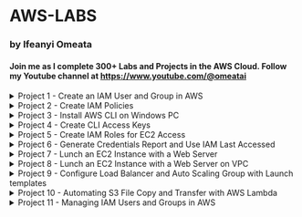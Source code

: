 # AWS-LABS
### by Ifeanyi Omeata

#### Join me as I complete 300+ Labs and Projects in the AWS Cloud. Follow my Youtube channel at https://www.youtube.com/@omeatai

<details>
  <summary>Project 1 - Create an IAM User and Group in AWS</summary>

  ###

  <a href="https://youtu.be/svUj_aHjNVk" target="_blank"><img src="https://github.com/user-attachments/assets/d0953b7c-1ff4-4445-bc63-f7f014832cf7" width="720" height="400" /></a>

  ### 1. Open IAM Console
  - [ ] **Go to the AWS Management Console.**
  - [ ] **Enter "IAM" in the search bar and go to the IAM console.**
  - [ ] **Notice the IAM service is global and doesn't require region selection.**

  ### 2. Viewing Current Users
  - [ ] **On the left-hand side, click on "Users" to view the current user list.**

  ### 3. Create a New IAM User and Set Password
  - [ ] **Click on "Create user."**
  - [ ] **Enter a username (e.g., admin).**
  - [ ] **Select "Provide user access to the AWS Management Console."**
  - [ ] **Choose "I want to Create an IAM user" option.**
  - [ ] **Choose "Custom password" and enter your password.**
  - [ ] **Uncheck "Users must create a new password at next sign-in.”**
  - [ ] **Click "Next".**

  ### 4. Create a User Group and Assign Permissions
  - [ ] **Choose "Add user to group."**
  - [ ] **Click "Create group."**
  - [ ] **Name the group (e.g., administration).**
  - [ ] **Attach "AdministratorAccess" policy to the group.**
  - [ ] **Click "Create user group".**
  - [ ] **Add the user to the newly created admin group by selecting the group.**
  - [ ] **Click "Next".**

  ### 5. Review and Create User
  - [ ] **Review the settings: username, permissions, groups, etc.**
  - [ ] **Optionally, add tags (e.g., department: engineering).**
  - [ ] **Click "Create user."**

  ### 6. Verify User and Group Setup
  - [ ] **Optionally, download the CSV file for sign-in credentials.**
  - [ ] **View the user list to ensure the user is created.**
  - [ ] **Verify the user belongs to the "administration" group.**
  - [ ] **Check the "administration" group to confirm "AdministratorAccess" policy is attached.**

  ### 7. Create an Account Alias (Optional)
  - [ ] **Go to your AWS IAM Dashboard.**
  - [ ] **Create an account alias (e.g., aws-adminaccess-v2).**

  ### 8. Sign in with IAM User
  - [ ] **Open a new private browser window.**
  - [ ] **Use the IAM sign-in URL.**
  - [ ] **Enter account alias or account ID, and IAM username (e.g., admin).**
  - [ ] **Enter the IAM user password to log in.**
  - [ ] **Check the top right to ensure you're signed in as the IAM user.**

</details>

<details>
  <summary>Project 2 - Create IAM Policies</summary>

  ###

  <a href="https://youtu.be/SJsFRshZMo0" target="_blank"><img src="https://github.com/user-attachments/assets/1d9813f0-3779-4fb3-bde0-5d769a454c5b" width="720" height="400" /></a>
 
  ### 1. Inspect IAM Policies and Explore Read-Only Policy
  - [ ] **On the left-hand side, click "Policies."**
  - [ ] **Look at the "AdministratorAccess" policy details.**
  - [ ] **Review the summary and JSON format of the policy.**
  - [ ] **Look at the "IAMReadOnlyAccess" policy details.**
  - [ ] **Inspect the API calls allowed and view the JSON representation.**

  ### 2. Create a Custom Policy
  - [ ] **Click "Create policy."**
  - [ ] **Use the "Visual editor" or “JSON” to select actions like "ListUsers" and "GetUser."**
  - [ ] **Authorize on "All resources."**
  - [ ] **Name the policy (e.g., MyNewIAMPermissions) and create it.**
  - [ ] **Inspect the JSON document of the newly created policy.**

</details>

<details>
  <summary>Project 3 - Install AWS CLI on Windows PC</summary>

  ###

  <a href="https://youtu.be/h5HW1z7BS9M" target="_blank"><img src="https://github.com/user-attachments/assets/e89b6c6f-a2c1-4988-b50b-7e0e5eba1883" width="720" height="400" /></a>

  ### 1. Search for AWS CLI Installation
  - [ ] **Open a web browser.**
  - [ ] **Search for "aws CLI install windows" using a search engine like Google.**

  ### 2. Download and Run AWS CLI Version 2 Installer
  - [ ] **Find the official AWS CLI Version 2 download link for Windows.**
  - [ ] **Scroll to the "AWS CLI install and update instructions" section.**
  - [ ] **Select the drop-down for Windows option.**
  - [ ] **Click the link to download the MSI installer for AWS CLI Version 2.**
  - [ ] **Locate the downloaded MSI installer file.**
  - [ ] **Double-click the file to run the installer.**
  - [ ] **Click "Next" to proceed with the installation.**
  - [ ] **Accept the license agreement terms.**
  - [ ] **Click "Next" and then click "Install."**
  - [ ] **Allow any necessary permissions for the installer to proceed.**
  - [ ] **Wait for the installation to finish.**
  - [ ] **Click "Finish" to complete the setup.**

  ### 3. Verify AWS CLI Installation
  - [ ] **Open "Command Prompt" on Windows.**
  - [ ] **Type `aws --version` and press Enter.**
  - [ ] **Check for output that starts with "aws-cli/2" followed by the Python version and Windows details.**
  - [ ] **Confirm that AWS CLI version 2 is installed and working correctly.**

</details>

<details>
  <summary>Project 4 - Create CLI Access Keys</summary>

  ###

  <a href="https://youtu.be/YFVP_o9Z_1k" target="_blank"><img src="https://github.com/user-attachments/assets/a3a7667a-22db-4c9a-b64e-9f5f850e24e5" width="720" height="400" /></a>

  ### 1. Navigate to Security Credentials
  - [ ] **Open the IAM Console.**
  - [ ] **Click on your username (e.g., admin).**
  - [ ] **Go to the "Security credentials" section.**
  - [ ] **Scroll down to the "Access keys" section.**
  - [ ] **Click "Create access key."**

  ### 2. Create an Access Key
  - [ ] **Choose the purpose for the access key, such as CLI.**
  - [ ] **Acknowledge AWS's recommendations regarding alternative methods.**
  - [ ] **Check "I understand the above recommendation" to proceed.**
  - [ ] **Generate the access key and secret access key.**
  - [ ] **Save the access key and secret access key immediately as this is the only time they will be visible.**

  ### 3. Configure AWS CLI
  - [ ] **Open Command Prompt on Windows.**
  - [ ] **Run the command `aws configure`.**
  - [ ] **Enter the access key ID when prompted.**
  - [ ] **Enter the secret access key when prompted.**
  - [ ] **Set the default region (e.g., us-east-2).**
  - [ ] **Set the default output format (press Enter to skip or choose format).**

  ### 4. Verify AWS CLI Configuration
  - [ ] **Execute a test command like `aws iam list-users`.**
  - [ ] **Confirm the output matches your IAM console, showing user details.**

  ### 5. Modify User Permissions
  - [ ] **Use your root account to remove the user (e.g., admin) from the "administration" group.**
  - [ ] **Verify the user now has no permissions.**

  ### 6. Test Permissions with CLI
  - [ ] **Run `aws iam list-users` in CLI.**
  - [ ] **Confirm that no response is returned due to lack of permissions.**

  ### 7. Re-add User to Administration Group
  - [ ] **Go back to "User groups."**
  - [ ] **Add the user (e.g., admin) back into the "admin" group to restore permissions.**
  - [ ] **Verify that the user permissions have been successfully restored.**

</details>

<details>
  <summary>Project 5 - Create IAM Roles for EC2 Access</summary>

  ###

  <a href="https://youtu.be/Ek2348dchLI" target="_blank"><img src="https://github.com/user-attachments/assets/5ccf2c8a-ccb7-4013-8852-bf981045da49" width="720" height="400" /></a>
 
  ### 1. Open the Roles Section
  - [ ] Navigate to the IAM Console.
  - [ ] On the left-hand side, click on "Roles."
  - [ ] Observe any pre-existing roles in your account.

  ### 2. Create and Choose a New Role
  - [ ] Click on "Create role."
  - [ ] Select "AWS service" as the trust entity type.
  - [ ] Choose the service for this role, such as EC2.
  - [ ] Identify the use case for the selected service, e.g., "EC2."

  ### 3. Attach Permissions Policy and Role Name
  - [ ] Attach a permissions policy to the role.
  - [ ] Select "IAMReadOnlyAccess" to allow EC2 instances to read from IAM.
  - [ ] Review the selected permissions for the role.
  - [ ] Enter a role name, e.g., "DemoRoleForEC2."
  - [ ] Confirm the trusted entity is EC2, indicating that EC2 instances can assume this role.

  ### 4. Create the Role
  - [ ] Verify all settings and click "Create role."
  - [ ] Ensure the newly created role appears in the role list.
  - [ ] Check role details to confirm correct permissions are attached.

</details>

<details>
  <summary>Project 6 - Generate Credentials Report and Use IAM Last Accessed</summary>

  ###

  <a href="https://youtu.be/T0fCqBq8QOI" target="_blank"><img src="https://github.com/user-attachments/assets/b6007b82-fcd1-49f0-ac0e-7a7c27af9025" width="720" height="400" /></a>

  ### 1. Generate a Credentials Report
  - [ ] Navigate to the **IAM Console**.
  - [ ] On the left-hand menu, click on **"Credential report"**.
  - [ ] Click **"Download credential report"** to generate a CSV file.
  - [ ] Open the downloaded CSV file.

  ### 2. Open and Review CSV file  
  - [ ] Review the following details for user accounts:
    - User creation date.
    - Password status (enabled or not).
    - Last password usage and change dates.
    - MFA (Multi-Factor Authentication) status.
    - Access keys status (created, rotated, last used).
    - Password rotation policy (if enabled).
  - [ ] Use the report to identify security concerns, such as:
    - Users who haven’t changed their passwords recently.
    - Accounts without MFA enabled.
    - Unused or outdated access keys.
  - [ ] Use the **Credentials Report** for periodic security audits.

  ### 3. Access IAM Last Accessed
  - [ ] Go back to the **IAM Console** and select a specific user (e.g., "ifeanyi").
  - [ ] On the user’s detail page, click on **"Last Accessed"** on the right-hand side.
  - [ ] Check the list of AWS services accessed by the user, including:
    - Services that were accessed and the last access date.
    - Services not accessed by the user.
  - [ ] Identify which permissions granted access to specific services (e.g., Amazon EC2 via AdministratorAccess policy).
  - [ ] Use the data from Access Advisor to determine if the user requires access to all granted services.
  - [ ] Consider removing unnecessary permissions for enhanced security.
  - [ ] Use **Access Advisor** to perform a granular review of user permissions and optimize access policies.

</details>

<details>

<summary>Project 7 - Lunch an EC2 Instance with a Web Server </summary>

 ###

<a href="https://youtu.be/GyQrcAfVxBE" target="_blank"><img src="https://github.com/user-attachments/assets/43b8e9a0-3034-4412-91ae-cfaa486ec932" width="720" height="400" /></a>

### 1. Launch an Instance
- [ ] Go to **EC2 Console** → Click **Instances** → Select **Launch Instances**.
- [ ] Add Name: Enter **"My First VM Instance"**.
- [ ] Select **Amazon Linux (free tier eligible)**.
- [ ] Use **t2.micro instance type** (free tier eligible for 750 hours/month).

### 2. Set Up a Key Pair
- [ ] Create a new key pair (e.g., **EC2 key**).
- [ ] Download the **.pem file** (essential for SSH access).

### 3. Configure Network Security and Storage Configuration
- [ ] Automatically assign a **Public IP Address**.
- [ ] Set up Security Groups:
  - [ ] Allow **SSH (port 22)**.
  - [ ] Allow **HTTP (port 80)**.
- [ ] Use the default **8 GB gp2 root volume** (free tier allows up to 30 GB).

### 4. Add User Data and Launch the Instance
- [ ] Include a script to:
  - [ ] Update system packages.
  - [ ] Install the **HTTPD web server**.
  - [ ] Deploy a **"Hello World"** HTML page.
  ```bash
    #!/bin/bash
    # Executed when instance is first launched, to automate the setup and configuration of instance.
    # Update all the packages on the system to their latest versions
    yum update -y
    # install Apache HTTP server (httpd - Linux 2 version)
    yum install -y httpd
    # starts the Apache HTTP server
    systemctl start httpd
    # Enable auto server boot
    systemctl enable httpd
    # Hello World HTTP Page
    echo "<h1>Hello World from Private Host $(hostname -f)</h1>" > /var/www/html/index.html
    echo "<br/><br/><p>Created by Ifeanyi Omeata</p>" >> /var/www/html/index.html
  ```
- [ ] Review all settings.
- [ ] Click **Launch Instance**.

### 5. Testing and Managing the Instance
- [ ] Check the **Instance Name, ID, and State**.
- [ ] Copy the **Public IPv4 Address**.
- [ ] Open it in a browser using **http://<Public_IP>**.
  - [ ] Ensure the URL uses **HTTP**, not HTTPS.
- [ ] Stop Instance: Pause the instance to save costs.
- [ ] Review attached **Storage Volumes** and **Security Groups**.

</details>

<details> 
  <summary>Project 8 - Lunch an EC2 Instance with a Web Server on VPC </summary>

 ###
 
<a href="https://youtu.be/TmDIpZ9ynuk" target="_blank"><img src="https://github.com/user-attachments/assets/192d830e-5143-4083-ae73-706cb4dfb789" width="720" height="400" /></a>

### Task 1: Provision Default VPC
- [ ] Ensure the default AWS Region is set to **US East (N. Virginia) us-east-1**.
- [ ] Navigate to **VPC** either through:
  - [ ] Clicking on the **Services** menu → VPC.
  - [ ] Or directly via [Amazon VPC console](https://console.aws.amazon.com/vpc/).
- [ ] Delete the default VPC:
  - [ ] Select **Your VPCs** from the navigation pane.
  - [ ] Choose the **VPC** with "yes" in the default VPC column.
  - [ ] Click on the **Actions** button → **Delete VPC**.
  - [ ] Check **I acknowledge that I want to delete my default VPC**.
  - [ ] Confirm by typing "delete default VPC" and click on **Delete**.
- [ ] Create a new Default VPC:
  - [ ] Refresh console, go to **Actions** → **Create default VPC**.
  - [ ] Click **Create default VPC** button.

### Task 2: Launch an EC2 Instance
- [ ] Ensure you are in the **US East (N. Virginia) us-east-1** Region.
- [ ] Navigate to **EC2**:
  - [ ] Click on the **Services** menu → EC2 in the Compute section.
- [ ] Launch a new instance:
  - [ ] Click **Instances** → **Launch Instances**.
  - [ ] Name: Enter **"MyEC2Server"**.
  - [ ] Search and select **Amazon Linux 2 AMI**.
  - [ ] For Instance Type: Select **t2.micro**.
- [ ] Configure the Key Pair:
  - [ ] Click **Create a new key pair**.
  - [ ] Name: **SecKey** with type **RSA** and format **.pem**.
- [ ] Modify Network Settings:
  - [ ] Enable **Auto-assign public IP**.
  - [ ] Create a security group: **MyEC2Server_SG**.
    - [ ] Description: **Security Group to allow traffic to EC2**.
    - [ ] Add **Security Group Rules**:
      - [ ] SSH (already present).
      - [ ] HTTP: **Type: HTTP**, **Source: Anywhere**.
- [ ] Proceed to launch the instance with default settings.
  - [ ] Click **Launch Instance**.
- [ ] View Instance:
  - [ ] Choose **View all Instances**.
  - [ ] Wait for instance state to become **Running** and health check status to pass 2/2.

### Task 3: SSH into EC2 Instance
- [ ] Select the **MyEC2Server** instance and click **Connect**.
- [ ] Use **EC2 Instance Connect** and click **Connect**.
- [ ] A new tab opens where you can execute Linux commands.

### Task 4: Install an Apache Server
  ```bash
  # Switch to root user
  sudo su

  # Update system packages
  yum -y update

  # Install Apache Web Server
  yum install httpd -y

  # Start and Enable the Web Server
  systemctl start httpd
  systemctl enable httpd

  # Verify Web Server Status
  systemctl status httpd
  ```

- [ ] Test Web Server:
  - [ ] Enter the **Public IPv4 address** of your instance in a web browser.

### Task 6: Create a Web Page
- [ ] Add content to the web page:
  ```bash
  echo "<html>Hi Ifeanyi, I am a public page</html>" > /var/www/html/index.html
  ```
- [ ] Restart the Web Server:
  ```bash
  systemctl restart httpd
  ```
- [ ] Access your content in a web browser with:
  - [ ] **http://<Your_Public_IPv4_Address>/index.html**

</details>

<details> 
  <summary>Project 9 - Configure Load Balancer and Auto Scaling Group with Launch templates</summary>
  
  ###
     
  <a href="https://youtu.be/hiFPfd2WG8A" target="_blank"><img src="https://github.com/user-attachments/assets/055f47bd-07b2-4129-b479-fbd5f7a64eeb" width="720" height="400" /></a>
  
  ###
  
  <img src="https://github.com/user-attachments/assets/59e9595b-b4e8-45e8-a8d3-d0e4b3d36adc" width="720" height="520" />

## ✅ Task 1: Create a Security Group for Load Balancer
- [ ] Set **default AWS Region** to **US East (N. Virginia) us-east-1**.
- [ ] Navigate to **EC2** > **Security Groups**.
- [ ] Click **Create security group**.
- [ ] **Security group name:** `Load-balancer-SG`
- [ ] **Description:** `Security group for Load balancer`
- [ ] **VPC:** Select **Default VPC**
- [ ] **Add Inbound Rule:**
  - Type: `HTTP`
  - Source: `Custom`
  - Value: `0.0.0.0/0`
- [ ] Click **Create security group**.

## ✅ Task 2: Create a Security Group for Launch Template
- [ ] Click **Create security group**.
- [ ] **Security group name:** `Launch-template-SG`
- [ ] **Description:** `Security group for Launch template`
- [ ] **VPC:** Select **Default VPC**
- [ ] **Add Inbound Rules:**
  - Type: `SSH`
  - Source: `Custom`
  - Value: `0.0.0.0/0`
  - Type: `HTTP`
  - Source: `Custom`
  - Value: `Load-balancer-SG`
- [ ] Click **Create security group**.

## ✅ Task 3: Create a Key Pair for Launch Template
- [ ] Navigate to **EC2** > **Key Pairs**.
- [ ] Click **Create key pair**.
- [ ] **Name:** `MyKeyPair`
- [ ] **File format:** `pem` (Linux & Mac) or `ppk` (Windows)
- [ ] Click **Create key pair**.

## ✅ Task 4: Create a Launch Template
- [ ] Navigate to **EC2** > **Launch Templates**.
- [ ] Click **Create launch template**.
- [ ] **Launch template name:** `MylabsLC`
- [ ] **Template version description:** `Launch template for Mydemo`
- [ ] Select **Amazon Linux 2 AMI (HVM), SSD Volume Type**
- [ ] **Instance type:** `t2.micro`
- [ ] **Key pair:** `MyKeyPair`
- [ ] **Subnet:** Choose any subnet
- [ ] **Security groups:** `Launch-template-SG`
- [ ] Expand **Advanced details** > **User data:**
  ```bash
  #!/bin/bash
  sudo su
  yum update -y
  yum install -y httpd
  systemctl start httpd
  systemctl enable httpd
  echo "Hello World from $(hostname -f)" > /var/www/html/index.html
  echo "Healthy" > /var/www/html/health.html
  ```
- [ ] Click **Create launch template**.

## ✅ Task 5: Create Target Group
- [ ] Navigate to **EC2** > **Target Groups**.
- [ ] Click **Create Target Group**.
- [ ] **Target Type:** `Instances`
- [ ] **Name:** `web-server-TG`
- [ ] **Protocol:** `HTTP`
- [ ] **Port:** `80`
- [ ] **Health check protocol:** `HTTP`
- [ ] **Path:** `/health.html`
- [ ] Click **Next** > **Create target group**.

## ✅ Task 6: Create Load Balancer
- [ ] Navigate to **EC2** > **Load Balancers**.
- [ ] Click **Create load balancer**.
- [ ] Choose **Application Load Balancer**.
- [ ] **Name:** `Web-server-LB`
- [ ] **Scheme:** `Internet-facing`
- [ ] **IP address type:** `IPv4`
- [ ] **VPC:** `Default`
- [ ] **Availability Zones:** `us-east-1a` and `us-east-1b`
- [ ] **Security Group:** `Load-balancer-SG`
- [ ] **Listener:** Select **Target group** created earlier.
- [ ] Click **Create Load Balancer**.

## ✅ Task 7: Create an Auto Scaling Group
- [ ] Navigate to **EC2** > **Auto Scaling Groups**.
- [ ] Click **Create Auto Scaling group**.
- [ ] **Name:** `My-ASG`
- [ ] **Launch template:** `MylabsLC`
- [ ] **VPC:** `Default`
- [ ] **Subnets:** `us-east-1a`, `us-east-1b`
- [ ] **Attach to Load Balancer:** `web-server-TG`
- [ ] **Health Check Type:** `EC2 + ELB`
- [ ] **Health Check Grace Period:** `60 seconds`
- [ ] **Desired Capacity:** `2`
- [ ] **Minimum Capacity:** `1`
- [ ] **Maximum Capacity:** `4`
- [ ] **Scaling Policy:** `Target tracking` > `CPU Utilization` > `30%`
- [ ] Click **Create Auto Scaling Group**.

## ✅ Task 8: SSH into EC2 Instance
- [ ] Use SSH to connect to the EC2 instance.
- [ ] Syntax : ssh -i keypair_filename UserName@publicIPAddress (enter the username and public IP address)
- [ ] Example : ssh -i ec2_connect.pem ec2-user@54.172.93.175  --> Click Enter

## ✅ Task 9: Test Auto Scaling and Load Balancer
- [ ] Copy **Load Balancer DNS**.
- [ ] Paste in browser to confirm traffic routing.
- [ ] Stop one of the EC2 instance.
- [ ] Check browser for change in server.

## ✅ Task 10: Delete AWS Resources
### (I) Delete Auto Scaling Group
- [ ] Navigate to **EC2** > **Auto Scaling Groups**.
- [ ] Select `My-ASG` > **Actions** > **Delete**.
- [ ] Confirm by typing `delete`.

### (II) Delete Launch Template
- [ ] Navigate to **EC2** > **Launch Templates**.
- [ ] Select `MylabsLC` > **Actions** > **Delete template**.

### (III) Delete Load Balancer
- [ ] Navigate to **EC2** > **Load Balancers**.
- [ ] Select `Web-server-LB` > **Actions** > **Delete**.

### (IV) Delete Target Group
- [ ] Navigate to **EC2** > **Target Groups**.
- [ ] Select `web-server-TG` > **Actions** > **Delete**.
- [ ] Sign out of AWS.

---
🎉 **Congratulations! You have successfully completed the AWS Auto Scaling and Load Balancer Lab!**

</details>

<details> 
  <summary>Project 10 - Automating S3 File Copy and Transfer with AWS Lambda </summary>
  
  ###
     
  <a href="https://youtu.be/hiFPfd2WG8A" target="_blank"><img src="https://github.com/user-attachments/assets/ef94c27f-0d15-48db-b028-200eb2923e56" width="720" height="400" /></a>
  
  ###
  
  <img src="https://github.com/user-attachments/assets/93ee9208-4e31-4faf-b506-a0bb3f85c85d" width="720" height="520" />

## ✅ Task 1: Create Two Amazon S3 Buckets

### Create Source Bucket

- [ ] # Set the default **AWS Region** to **US East (N. Virginia) (us-east-1)**.
- [ ] # Navigate to **Services > S3** under the **Storage** section.
- [ ] # Click on **Create Bucket**.
- [ ] # Enter **Bucket Name**: `mysourcebucket12345` _(Choose a unique name)_.
- [ ] # Select **AWS Region**: **US East (N. Virginia) (us-east-1)**.
- [ ] # Leave other settings as **default** and click **Create bucket**.
- [ ] # Select your bucket and **copy the ARN**.
- [ ] # Save the **source bucket ARN** in a text file: arn:aws:s3:::mysourcebucket12345

### Create Destination Bucket

- [ ] # Click on **Create Bucket** again.
- [ ] # Enter **Bucket Name**: `mydestinationbucket12345` _(Choose a unique name)_.
- [ ] # Select **AWS Region**: **US East (N. Virginia) (us-east-1)**.
- [ ] # Leave other settings as **default** and click **Create bucket**.
- [ ] # Select your bucket and **copy the ARN**.
- [ ] # Save the **destination bucket ARN** in a text file: arn:aws:s3:::mydestinationbucket12345

## ✅ Task 2: Create a Lambda Function

- [ ] # Ensure you are in the **US East (N. Virginia) (us-east-1)** region.
- [ ] # Navigate to **Services > Lambda** under the **Compute** section.
- [ ] # Click on **Create Function**.
- [ ] # Select **Author from scratch**.
- [ ] # Enter **Function Name**: `mylambdafunction`.
- [ ] # Choose **Runtime**: `Python 3.13`.
- [ ] # Under **Permissions**, select **Change default execution role**.
- [ ] # Choose **Use an existing role** and select `Lambda_role`.
- [ ] # Click **Create function**.

## ✅ Task 3: Add Code to Lambda Function

- [ ] # Scroll down to the **Code source** section.
- [ ] # Remove existing code in `lambda_function.py`.
- [ ] # Copy and paste the following **Python** code into `lambda_function.py`:

```python
import boto3
import urllib.parse

def lambda_handler(event, context):
    s3 = boto3.client('s3')

    source_bucket = "mysourcebucket12345"
    destination_bucket = "mydestinationbucket12345"

    # Extract the object key from the event
    object_key = event['Records'][0]['s3']['object']['key']

    # URL encode the source object key
    copy_source = urllib.parse.quote(f"{source_bucket}/{object_key}")

    # Set up the parameters for the copy operation
    copy_params = {
        'Bucket': destination_bucket,
        'CopySource': copy_source,
        'Key': object_key
    }

    try:
        # Perform the copy operation
        result = s3.copy_object(**copy_params)
        print("S3 object copy successful.")
    except Exception as e:
        print(f"Error copying object: {str(e)}")
```

- [ ] # Replace mysourcebucket12345 and mydestinationbucket12345 with your actual bucket names.
- [ ] # Click Deploy to save the function.

## ✅ Task 4: Adding Triggers to Lambda Function

- [ ] # Scroll up to Function overview and click + Add trigger.
- [ ] # Select S3 from the trigger list.
- [ ] # Set Bucket: mysourcebucket12345.
- [ ] # Choose Event Type: All object create events.
- [ ] # Enable Recursive invocation to prevent failures when uploading multiple files.
- [ ] # Check the acknowledge option.
- [ ] # Click Add.

## ✅ Task 5: Test Lambda Function

### Upload a Test Image

- [ ] # Download a test image and save it as image.jpeg (Do not rename it to variations like image (2).jpeg).
- [ ] # Go to S3 Bucket list and open the source bucket (mysourcebucket12345).
- [ ] # Click Upload > Add files.
- [ ] # Select image.jpeg and click Upload.

### Verify the File Transfer

- [ ] # Open the destination bucket (mydestinationbucket12345).
- [ ] # Ensure that a copy of image.jpeg is present in the destination bucket.

## ✅ Task 6: (Optional) Debugging Lambda Function Using CloudWatch

- [ ] # If the file is not copied, debug the Lambda function using CloudWatch.
- [ ] # Navigate to Services > CloudWatch.
- [ ] # Select Logs > Log Groups.
- [ ] # Find the log group /aws/lambda/mylambdafunction.
- [ ] # Select the latest log stream.
- [ ] # Expand Log events to check for error messages.
- [ ] # If sourceBucket is not defined, update the Lambda function with the correct bucket names.
- [ ] # Click Deploy after making corrections.

---
🎉 **Congratulations! You have successfully automated S3 file transfers using AWS Lambda. 🚀**

</details>

<details> 
  <summary>Project 11 - Managing IAM Users and Groups in AWS </summary>
  
  ###
     
  <a href="" target="_blank"><img src="https://github.com/user-attachments/assets/69448d93-e021-4c3e-97b8-97e1de828596" width="720" height="400" /></a>

  ###
  
  <img src="https://github.com/user-attachments/assets/f2b269aa-72be-4695-a678-e84cbce0bbb9" width="720" height="520" />

## ✅ Task 1: Create IAM Users

- [ ] # Set the default **AWS Region** to **US East (N. Virginia) (us-east-1)**.
- [ ] # Navigate to **Services > IAM** under **Security, Identity, & Compliance**.
- [ ] # In the IAM dashboard, select **Users** from the left panel.
- [ ] # Click **Create User**.
- [ ] # Under **User Details**, fill in the following:
  - **User name**: `John` (or any desired name).
  - **Check** the **Provide user access to the AWS Management Console - optional** checkbox.
  - **Select** `Custom password` under **Console Password**.
  - **Enter Password**: `mylabs@123` (or any desired password).
  - **Uncheck** `Users must create a new password at the next sign-in (recommended)`.
  - Click **Next**.
- [ ] # In the **Set permissions** section, keep settings as default and click **Next**.
- [ ] # Under **Tags**, click **Add new tag**:
  - **Key**: `Dev-Team`
  - **Value**: `Developers`
- [ ] # Click **Create User**.
- [ ] # If you see an error, ignore it and click **Close**.
- [ ] # Click **Return to users list** and then **Continue**.
- [ ] # Repeat the same steps to create an IAM user named **Sarah** with the same **Dev-Team** tag.
- [ ] # Repeat the steps to create IAM users named **Ted** and **Rita** with the following details:
  - **Custom password**: `mylabs@123`
  - **Key**: `HR-Team`
  - **Value**: `HR`
- [ ] # You have now created **four IAM users**: `John, Sarah, Ted, and Rita`.

## ✅ Task 2: Create IAM Groups and Add IAM Users

### Create **Dev-Team** Group and Add Users
- [ ] # Navigate to **User groups** in the left panel.
- [ ] # Click **Create group**.
- [ ] # **User group name**: `Dev-Team`
- [ ] # Scroll down and **add users**: `John` and `Sarah`.
- [ ] # Under **Attach permissions policies**, search for:
  - `AmazonEC2ReadOnlyAccess`
  - `AmazonS3ReadOnlyAccess`
- [ ] # **Select both policies** (These provide read access for EC2 and S3).
- [ ] # **Review** all details and click **Create group**.

### Create **HR-Team** Group and Add Users
- [ ] # Click **Create group**.
- [ ] # **User group name**: `HR-Team`
- [ ] # Scroll down and **add users**: `Ted` and `Rita`.
- [ ] # Under **Attach permissions policies**, search for:
  - `Billing`
- [ ] # **Select the Billing policy** (grants billing-related permissions).
- [ ] # **Review** all details and click **Create group**.

✅ # Congratulations! You have successfully created IAM users, groups, and assigned permissions in AWS. 🚀




